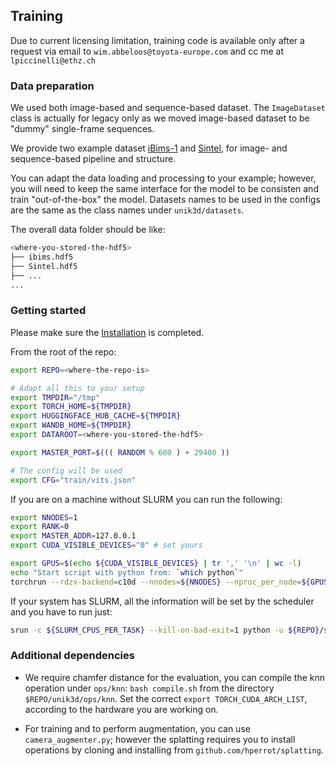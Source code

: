 ## Training

Due to current licensing limitation, training code is available only after a request via email to `wim.abbeloos@toyota-europe.com` and cc me at `lpiccinelli@ethz.ch`
<!-- We provide the `train.py` script that allows to load the dataset, initialize and start the training. -->

### Data preparation

We used both image-based and sequence-based dataset. The `ImageDataset` class is actually for legacy only as we moved image-based dataset to be "dummy" single-frame sequences.

We provide two example dataset [iBims-1](https://drive.google.com/file/d/1etz6Iv2ljix2eMc7nDO-DoXMpDrPbWza/view?usp=drive_link) and [Sintel](https://drive.google.com/file/d/1ZO565_ZWkWQCNhlFa404ctew-w8IbiVh/view?usp=drive_link), for image- and sequence-based pipeline and structure.

You can adapt the data loading and processing to your example; however, you will need to keep the same interface for the model to be consisten and train "out-of-the-box" the model.
Datasets names to be used in the configs are the same as the class names under `unik3d/datasets`.

The overall data folder should be like:

```bash
<where-you-stored-the-hdf5>
├── ibims.hdf5
├── Sintel.hdf5
├── ...
...
```

### Getting started
Please make sure the [Installation](../README.md#installation) is completed.

From the root of the repo:

```bash
export REPO=<where-the-repo-is>

# Adapt all this to your setup
export TMPDIR="/tmp"
export TORCH_HOME=${TMPDIR}
export HUGGINGFACE_HUB_CACHE=${TMPDIR}
export WANDB_HOME=${TMPDIR}
export DATAROOT=<where-you-stored-the-hdf5>

export MASTER_PORT=$((( RANDOM % 600 ) + 29400 ))

# The config will be used
export CFG="train/vits.json"
```

If you are on a machine without SLURM you can run the following:
```bash
export NNODES=1
export RANK=0
export MASTER_ADDR=127.0.0.1
export CUDA_VISIBLE_DEVICES="0" # set yours

export GPUS=$(echo ${CUDA_VISIBLE_DEVICES} | tr ',' '\n' | wc -l)
echo "Start script with python from: `which python`"
torchrun --rdzv-backend=c10d --nnodes=${NNODES} --nproc_per_node=${GPUS} --rdzv-endpoint ${MASTER_ADDR}:${MASTER_PORT} ${REPO}/scripts/train.py --config-file ${REPO}/configs/${CFG} --distributed
```

If your system has SLURM, all the information will be set by the scheduler and you have to run just:
```bash
srun -c ${SLURM_CPUS_PER_TASK} --kill-on-bad-exit=1 python -u ${REPO}/scripts/train.py --config-file ${REPO}/configs/${CFG} --master-port ${MASTER_PORT} --distributed
```

### Additional dependencies

- We require chamfer distance for the evaluation, you can compile the knn operation under `ops/knn`: `bash compile.sh` from the directory `$REPO/unik3d/ops/knn`. Set the correct `export TORCH_CUDA_ARCH_LIST`, according to the hardware you are working on.

- For training and to perform augmentation, you can use `camera_augmenter.py`; however the splatting requires you to install operations by cloning and installing from `github.com/hperrot/splatting`.